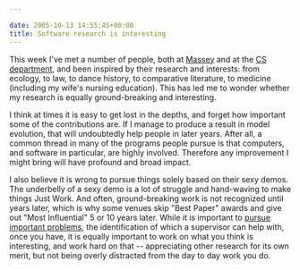 ```yaml
---

date: 2005-10-13 14:55:45+00:00
title: Software research is interesting
---
```


This week I've met a number of people, both at [Massey](http://www.utoronto.ca/massey/) and at the [CS department](http://www.cs.toronto.edu), and been inspired by their research and interests: from ecology, to law, to dance history, to comparative literature, to medicine (including my wife's nursing education).  This has led me to wonder whether my research is equally ground-breaking and interesting.

I think at times it is easy to get lost in the depths, and forget how important some of the contributions are.  If I manage to produce a result in model evolution, that will undoubtedly help people in later years.  After all, a common thread in many of the programs people pursue is that computers, and software in particular, are highly involved.  Therefore any improvement I might bring will have profound and broad impact.

I also believe it is wrong to pursue things solely based on their sexy demos.  The underbelly of a sexy demo is a lot of struggle and hand-waving to make things Just Work.  And often, ground-breaking work is not recognized until years later, which is why some venues skip "Best Paper" awards and give out "Most Influential" 5 or 10 years later.  While it is important to [pursue important problems](http://www.cs.utexas.edu/users/dahlin/bookshelf/hamming.html), the identification of which a supervisor can help with, once you have, it is equally important to work on what you think is interesting, and work hard on that -- appreciating other research for its own merit, but not being overly distracted from the day to day work you do.
